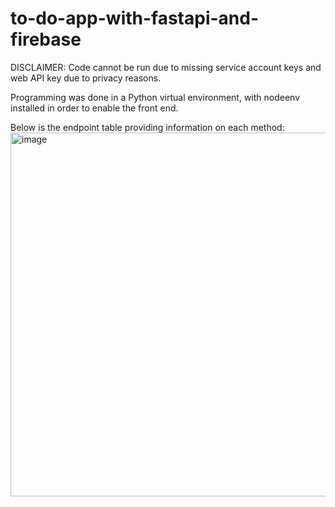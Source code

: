 # to-do-app-with-fastapi-and-firebase

DISCLAIMER: Code cannot be run due to missing service account keys and web API key due to privacy reasons.

Programming was done in a Python virtual environment, with nodeenv installed in order to enable the front end. 

Below is the endpoint table providing information on each method:
<img width="582" alt="image" src="https://user-images.githubusercontent.com/91600195/236672577-c19c8073-6953-4057-b4bf-d43e6fd9a7bb.png">
